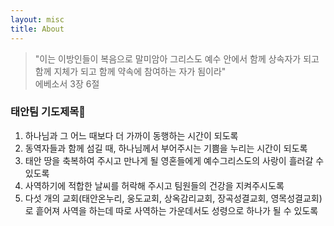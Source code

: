 ```yaml
---
layout: misc
title: About
---
```


> "이는 이방인들이 복음으로 말미암아 그리스도 예수 안에서 함께 상속자가 되고 함께 지체가 되고 함께 약속에 참여하는 자가 됨이라"<br>에베소서 3장 6절


### 태안팀 기도제목🙏
1. 하나님과 그 어느 때보다 더 가까이 동행하는 시간이 되도록 
2. 동역자들과 함께 섬길 때, 하나님께서 부어주시는 기쁨을 누리는 시간이 되도록
3. 태안 땅을 축복하여 주시고 만나게 될 영혼들에게 예수그리스도의 사랑이 흘러갈 수 있도록 
4. 사역하기에 적합한 날씨를 허락해 주시고 팀원들의 건강을 지켜주시도록
5. 다섯 개의 교회(태안온누리, 웅도교회, 상옥감리교회, 장곡성결교회, 영목성결교회)로 흩어져 사역을 하는데 따로 사역하는 가운데서도 성령으로 하나가 될 수 있도록
